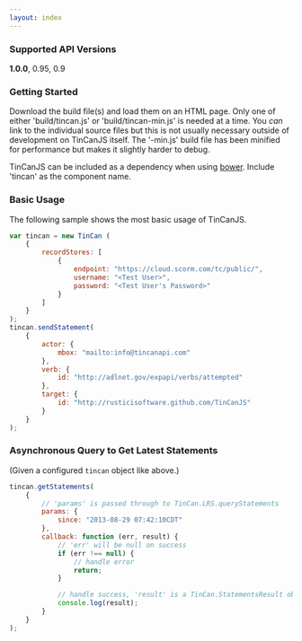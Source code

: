 ```yaml
---
layout: index
---
```


### Supported API Versions

**1.0.0**, 0.95, 0.9

### Getting Started

Download the build file(s) and load them on an HTML page. Only one of either 'build/tincan.js' or 'build/tincan-min.js' is needed at a time. You *can* link to the individual source files but this is not usually necessary outside of development on TinCanJS itself. The '-min.js' build file has been minified for performance but makes it slightly harder to debug.

TinCanJS can be included as a dependency when using <a href="http://bower.io">bower</a>. Include 'tincan' as the component name.

### Basic Usage

The following sample shows the most basic usage of TinCanJS.

```javascript
var tincan = new TinCan (
    {
        recordStores: [
            {
                endpoint: "https://cloud.scorm.com/tc/public/",
                username: "<Test User>",
                password: "<Test User's Password>"
            }
        ]
    }
);
tincan.sendStatement(
    {
        actor: {
            mbox: "mailto:info@tincanapi.com"
        },
        verb: {
            id: "http://adlnet.gov/expapi/verbs/attempted"
        },
        target: {
            id: "http://rusticisoftware.github.com/TinCanJS"
        }
    }
);
```

### Asynchronous Query to Get Latest Statements

(Given a configured `tincan` object like above.)

```javascript
tincan.getStatements(
    {
        // 'params' is passed through to TinCan.LRS.queryStatements
        params: {
            since: "2013-08-29 07:42:10CDT"
        },
        callback: function (err, result) {
            // 'err' will be null on success
            if (err !== null) {
                // handle error
                return;
            }

            // handle success, 'result' is a TinCan.StatementsResult object
            console.log(result);
        }
    }
);
```
